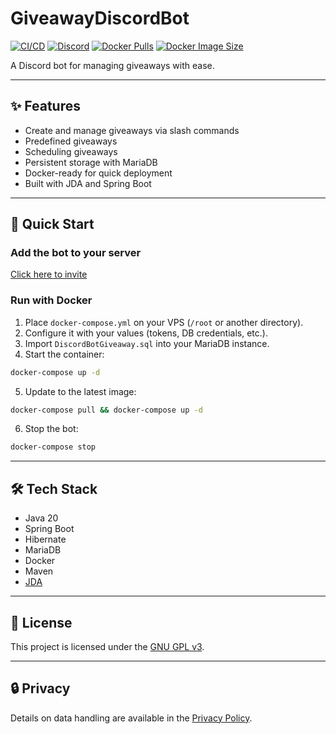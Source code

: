 # GiveawayDiscordBot

[![CI/CD](https://github.com/megoRU/GiveawayDiscordBot/actions/workflows/ci_cd.yml/badge.svg?branch=main)](https://github.com/megoRU/GiveawayDiscordBot/actions/workflows/ci_cd.yml)
[![Discord](https://img.shields.io/discord/779317239722672128?label=Discord)](https://discord.gg/UrWG3R683d)
[![Docker Pulls](https://badgen.net/docker/pulls/megoru/giveaway?icon=docker\&label=pulls)](https://hub.docker.com/r/megoru/giveaway)
[![Docker Image Size](https://badgen.net/docker/size/megoru/giveaway?icon=docker\&label=image%20size)](https://hub.docker.com/r/megoru/giveaway)

A Discord bot for managing giveaways with ease.

---

## ✨ Features

* Create and manage giveaways via slash commands
* Predefined giveaways
* Scheduling giveaways
* Persistent storage with MariaDB
* Docker-ready for quick deployment
* Built with JDA and Spring Boot

---

## 🚀 Quick Start

### Add the bot to your server

[Click here to invite](https://discord.com/oauth2/authorize?client_id=808277484524011531)

### Run with Docker

1. Place `docker-compose.yml` on your VPS (`/root` or another directory).
2. Configure it with your values (tokens, DB credentials, etc.).
3. Import `DiscordBotGiveaway.sql` into your MariaDB instance.
4. Start the container:

```bash
docker-compose up -d
```

5. Update to the latest image:

```bash
docker-compose pull && docker-compose up -d
```

6. Stop the bot:

```bash
docker-compose stop
```

---

## 🛠 Tech Stack

* Java 20
* Spring Boot
* Hibernate
* MariaDB
* Docker
* Maven
* [JDA](https://github.com/DV8FromTheWorld/JDA)

---

## 📄 License

This project is licensed under the [GNU GPL v3](https://www.gnu.org/licenses/gpl-3.0.en.html).

---

## 🔒 Privacy

Details on data handling are available in the [Privacy Policy](https://github.com/megoRU/GiveawayDiscordBot/tree/main/.github/privacy.md).